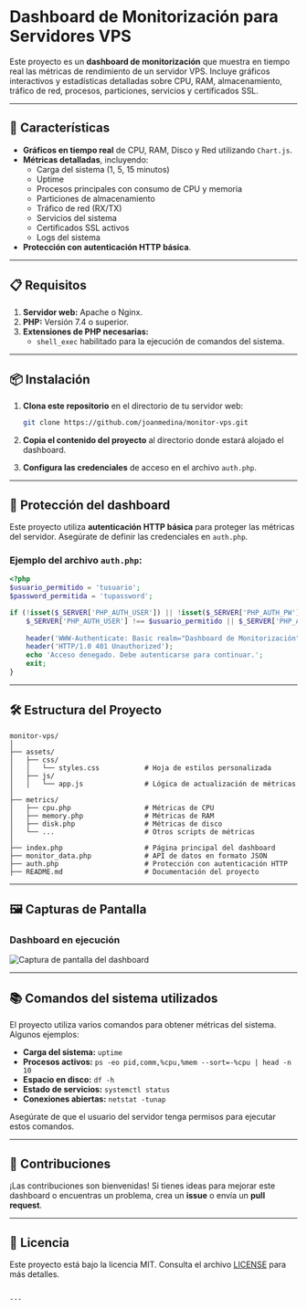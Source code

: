 # Dashboard de Monitorización para Servidores VPS

Este proyecto es un **dashboard de monitorización** que muestra en tiempo real las métricas de rendimiento de un servidor VPS. Incluye gráficos interactivos y estadísticas detalladas sobre CPU, RAM, almacenamiento, tráfico de red, procesos, particiones, servicios y certificados SSL.

---

## 🚀 **Características**

- **Gráficos en tiempo real** de CPU, RAM, Disco y Red utilizando `Chart.js`.
- **Métricas detalladas**, incluyendo:
  - Carga del sistema (1, 5, 15 minutos)
  - Uptime
  - Procesos principales con consumo de CPU y memoria
  - Particiones de almacenamiento
  - Tráfico de red (RX/TX)
  - Servicios del sistema
  - Certificados SSL activos
  - Logs del sistema
- **Protección con autenticación HTTP básica**.

---

## 📋 **Requisitos**

1. **Servidor web:** Apache o Nginx.
2. **PHP:** Versión 7.4 o superior.
3. **Extensiones de PHP necesarias:** 
   - `shell_exec` habilitado para la ejecución de comandos del sistema.

---

## 📦 **Instalación**

1. **Clona este repositorio** en el directorio de tu servidor web:
   ```bash
   git clone https://github.com/joanmedina/monitor-vps.git
   ```

2. **Copia el contenido del proyecto** al directorio donde estará alojado el dashboard.

3. **Configura las credenciales** de acceso en el archivo `auth.php`.

---

## 🔐 **Protección del dashboard**

Este proyecto utiliza **autenticación HTTP básica** para proteger las métricas del servidor. Asegúrate de definir las credenciales en `auth.php`.

### **Ejemplo del archivo `auth.php`:**
```php
<?php
$usuario_permitido = 'tusuario';
$password_permitida = 'tupassword';

if (!isset($_SERVER['PHP_AUTH_USER']) || !isset($_SERVER['PHP_AUTH_PW']) ||
    $_SERVER['PHP_AUTH_USER'] !== $usuario_permitido || $_SERVER['PHP_AUTH_PW'] !== $password_permitida) {
    
    header('WWW-Authenticate: Basic realm="Dashboard de Monitorización"');
    header('HTTP/1.0 401 Unauthorized');
    echo 'Acceso denegado. Debe autenticarse para continuar.';
    exit;
}
```

---

## 🛠️ **Estructura del Proyecto**

```
monitor-vps/
│
├── assets/
│   ├── css/
│   │   └── styles.css           # Hoja de estilos personalizada
│   ├── js/
│   │   └── app.js               # Lógica de actualización de métricas
│
├── metrics/
│   ├── cpu.php                  # Métricas de CPU
│   ├── memory.php               # Métricas de RAM
│   ├── disk.php                 # Métricas de disco
│   └── ...                      # Otros scripts de métricas
│
├── index.php                    # Página principal del dashboard
├── monitor_data.php             # API de datos en formato JSON
├── auth.php                     # Protección con autenticación HTTP
├── README.md                    # Documentación del proyecto
```

---

## 🖼️ **Capturas de Pantalla**

### **Dashboard en ejecución**

![Captura de pantalla del dashboard](https://github.com/joanmedina/monitor-vps/assets/dashboard.png)

---

## 📚 **Comandos del sistema utilizados**

El proyecto utiliza varios comandos para obtener métricas del sistema. Algunos ejemplos:

- **Carga del sistema:** `uptime`
- **Procesos activos:** `ps -eo pid,comm,%cpu,%mem --sort=-%cpu | head -n 10`
- **Espacio en disco:** `df -h`
- **Estado de servicios:** `systemctl status`
- **Conexiones abiertas:** `netstat -tunap`

Asegúrate de que el usuario del servidor tenga permisos para ejecutar estos comandos.

---

## 🤝 **Contribuciones**

¡Las contribuciones son bienvenidas! Si tienes ideas para mejorar este dashboard o encuentras un problema, crea un **issue** o envía un **pull request**.

---

## 📝 **Licencia**

Este proyecto está bajo la licencia MIT. Consulta el archivo [LICENSE](LICENSE) para más detalles.
```

---
